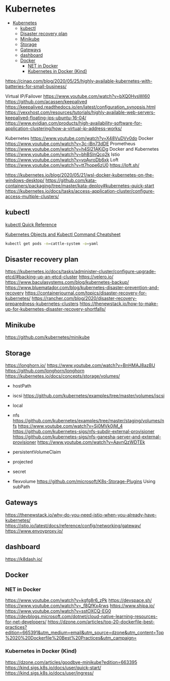 # Kubernetes

<!-- @import "[TOC]" {cmd="toc" depthFrom=1 depthTo=6 orderedList=false} -->

<!-- code_chunk_output -->

- [Kubernetes](#kubernetes)
  - [kubectl](#kubectl)
  - [Disaster recovery plan](#disaster-recovery-plan)
  - [Minikube](#minikube)
  - [Storage](#storage)
  - [Gateways](#gateways)
  - [dashboard](#dashboard)
  - [Docker](#docker)
    - [NET in Docker](#net-in-docker)
    - [Kubernetes in Docker (Kind)](#kubernetes-in-docker-kind)

<!-- /code_chunk_output -->

https://cinaq.com/blog/2020/05/25/highly-available-kubernetes-with-batteries-for-small-business/

Virtual IP/Failover https://www.youtube.com/watch?v=bXQ0HvsWI60 
https://github.com/acassen/keepalived 
https://keepalived.readthedocs.io/en/latest/configuration_synopsis.html
https://vexxhost.com/resources/tutorials/highly-available-web-servers-keepalived-floating-ips-ubuntu-16-04/
https://www.evidian.com/products/high-availability-software-for-application-clustering/how-a-virtual-ip-address-works/

Kubernetes https://www.youtube.com/watch?v=X48VuDVv0do
Docker https://www.youtube.com/watch?v=3c-iBn73dDE
Prometheus https://www.youtube.com/watch?v=h4Sl21AKiDg
Docker and Kubernetes https://www.youtube.com/watch?v=bhBSlnQcq2k
Istio https://www.youtube.com/watch?v=voAyroDb6xk
Loft https://www.youtube.com/watch?v=tt7hope6zU0
https://loft.sh/

https://kubernetes.io/blog/2020/05/21/wsl-docker-kubernetes-on-the-windows-desktop/
https://github.com/kata-containers/packaging/tree/master/kata-deploy#kubernetes-quick-start
https://kubernetes.io/docs/tasks/access-application-cluster/configure-access-multiple-clusters/

## kubectl

[kubectl Quick Reference](https://kubernetes.io/docs/reference/kubectl/quick-reference/)

[Kubernetes Objects and Kubectl Command Cheatsheet](https://spacelift.io/blog/kubernetes-cheat-sheet)

``` bash
kubectl get pods -n=cattle-system -o=yaml

```

## Disaster recovery plan

https://kubernetes.io/docs/tasks/administer-cluster/configure-upgrade-etcd/#backing-up-an-etcd-cluster
https://velero.io/
https://www.baculasystems.com/blog/kubernetes-backup/
https://www.bluematador.com/blog/kubernetes-disaster-prevention-and-recovery
https://containerjournal.com/topics/disaster-recovery-for-kubernetes/
https://rancher.com/blog/2020/disaster-recovery-preparedness-kubernetes-clusters
https://thenewstack.io/how-to-make-up-for-kubernetes-disaster-recovery-shortfalls/

## Minikube

https://github.com/kubernetes/minikube

## Storage

https://longhorn.io/
https://www.youtube.com/watch?v=BnHMAJ8azBU
https://github.com/longhorn/longhorn
https://kubernetes.io/docs/concepts/storage/volumes/

- hostPath
- iscsi https://github.com/kubernetes/examples/tree/master/volumes/iscsi
- local
- nfs https://github.com/kubernetes/examples/tree/master/staging/volumes/nfs
  https://www.youtube.com/watch?v=Sj0MVk0jM_4  
  https://github.com/kubernetes-sigs/nfs-subdir-external-provisioner
  https://github.com/kubernetes-sigs/nfs-ganesha-server-and-external-provisioner
  https://www.youtube.com/watch?v=AavnQzWDTEk

- persistentVolumeClaim
- projected
- secret 
- flexvolume https://github.com/microsoft/K8s-Storage-Plugins
Using subPath

## Gateways

https://thenewstack.io/why-do-you-need-istio-when-you-already-have-kubernetes/
https://istio.io/latest/docs/reference/config/networking/gateway/
https://www.envoyproxy.io/

## dashboard

https://k8dash.io/

## Docker

### NET in Docker

https://www.youtube.com/watch?v=kgfg8r6_zPk
https://devspace.sh/
https://www.youtube.com/watch?v=_f8QfKx4rws
https://www.shipa.io/
https://www.youtube.com/watch?v=sstOXCQ-EG0
https://devblogs.microsoft.com/dotnet/cloud-native-learning-resources-for-net-developers/
https://dzone.com/articles/top-20-dockerfile-best-practices?edition=665391&utm_medium=email&utm_source=dzone&utm_content=Top%2020%20Dockerfile%20Best%20Practices&utm_campaign=

### Kubernetes in Docker (Kind)

https://dzone.com/articles/goodbye-minikube?edition=663395
https://kind.sigs.k8s.io/docs/user/quick-start/
https://kind.sigs.k8s.io/docs/user/ingress/
